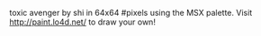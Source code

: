 toxic avenger by shi in 64x64 #pixels using the MSX palette. Visit http://paint.lo4d.net/ to draw your own! 